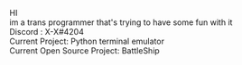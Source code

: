 HI<br>
im a trans programmer that's trying to have some fun with it<br>
Discord : X-X#4204<br>
Current Project: Python terminal emulator<br>
Current Open Source Project: BattleShip
